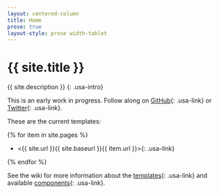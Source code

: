 ```yaml
---
layout: centered-column
title: Home
prose: true
layout-style: prose width-tablet
---
```

# {{ site.title }}

{{ site.description }}
{: .usa-intro}

This is an early work in progress. Follow along on [GitHub](https://github.com/pglevy/rwp-toolkit){: .usa-link} or [Twitter](https://twitter.com/pglevy){: .usa-link}.

These are the current templates:

{% for item in site.pages %}

- <{{ site.url }}{{ site.baseurl }}{{ item.url }}>{: .usa-link}

{% endfor %}

See the wiki for more information about the [templates](https://github.com/pglevy/rwp-toolkit/wiki/Templates){: .usa-link} and available [components](https://github.com/pglevy/rwp-toolkit/wiki/Components){: .usa-link}.